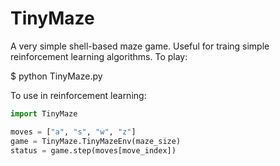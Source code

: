 # TinyMaze

A very simple shell-based maze game. Useful for traing simple reinforcement learning algorithms. To play:

$ python TinyMaze.py <int maze_size>

To use in reinforcement learning:

```python
import TinyMaze

moves = ["a", "s", "w", "z"]
game = TinyMaze.TinyMazeEnv(maze_size)
status = game.step(moves[move_index])
```
